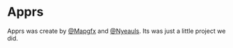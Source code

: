 Apprs
=====
Apprs was create by [@Mapgfx] and [@Nyeauls]. Its was just a little project we did.


  [@Mapgfx]: http://twitter.com/mapgfx
  [@Nyeauls]: http://twitter.com/Nyeauls

    

